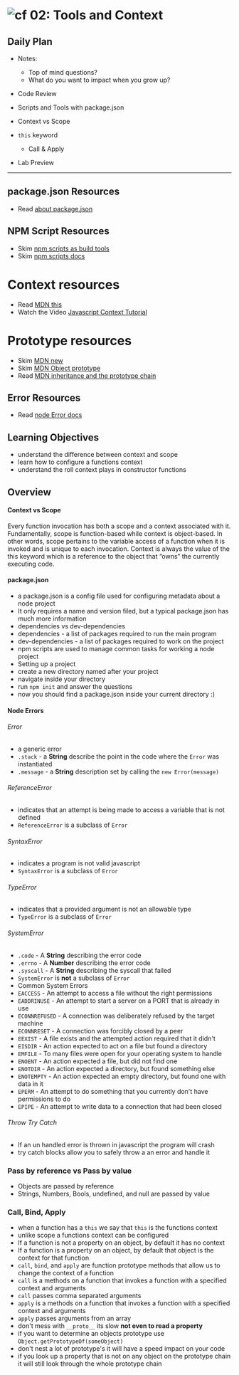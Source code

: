 ![cf](http://i.imgur.com/7v5ASc8.png) 02: Tools and Context
===

## Daily Plan

* Notes: 
  - Top of mind questions?
  - What do you want to impact when you grow up?

* Code Review
* Scripts and Tools with package.json
* Context vs Scope
* `this` keyword
  * Call & Apply
* Lab Preview

____

## package.json Resources
* Read [about package.json]

## NPM Script Resources
* Skim [npm scripts as build tools]
* Skim [npm scripts docs]

# Context resources
* Read [MDN this]
* Watch the Video [Javascript Context Tutorial]

# Prototype resources
* Skim [MDN new]
* Skim [MDN Object prototype]
* Read [MDN inheritance and the prototype chain]

## Error Resources
* Read [node Error docs]

## Learning Objectives
<!-- unordered list of learning objectives -->
* understand the difference between context and scope
* learn how to configure a functions context
* understand the roll context plays in constructor functions

## Overview
#### Context vs Scope
Every function invocation has both a scope and a context associated with it. Fundamentally, scope is function-based while context is object-based. In other words, scope pertains to the variable access of a function when it is invoked and is unique to each invocation. Context is always the value of the this keyword which is a reference to the object that “owns” the currently executing code.

#### package.json
* a package.json is a config file used for configuring metadata about a node project
* It only requires a name and version filed, but a typical package.json has much more information
* dependencies vs dev-dependencies
 * dependencies - a list of packages required to run the main program
 * dev-dependencies - a list of packages required to work on the project
* npm scripts are used to manage common tasks for working a node project  
* Setting up a project
 * create a new directory named after your project
 * navigate inside your directory
 * run `npm init` and answer the questions
 * now you should find a package.json inside your current directory :)

#### Node Errors
###### Error
* a generic error
* `.stack` - a **String** describe the point in the code where the `Error` was instantiated
* `.message` - a **String** description set by calling the `new Error(message)`  

###### ReferenceError
* indicates that an attempt is being made to access a variable that is not defined
* `ReferenceError` is a subclass of `Error`  

###### SyntaxError
* indicates a program is not valid javascript
* `SyntaxError` is a subclass of `Error`  

###### TypeError
* indicates that a provided argument is not an allowable type
* `TypeError` is a subclass of `Error`    

###### SystemError
* `.code` - A **String** describing the error code
* `.errno` - A **Number** describing the error code
* `.syscall` - A **String** describing the syscall that failed
* `SystemError` is **not** a subclass of `Error`
* Common System Errors
 * `EACCESS` - An attempt to access a file without the right permissions
 * `EADDRINUSE` - An attempt to start a server on a PORT that is already in use
 * `ECONNREFUSED` - A connection was deliberately refused by the target machine
 * `ECONNRESET` - A connection was forcibly closed by a peer
 * `EEXIST` - A file exists and the attempted action required that it didn't
 * `EISDIR` - An action expected to act on a file but found a directory
 * `EMFILE` - To many files were open for your operating system to handle
 * `ENOENT` - An action expected a file, but did not find one
 * `ENOTDIR` - An action expected a directory, but found something else
 * `ENOTEMPTY` - An action expected an empty directory, but found one with data in it
 * `EPERM` - An attempt to do something that you currently don't have permissions to do
 * `EPIPE` - An attempt to write data to a connection that had been closed

###### Throw Try Catch
* If an un handled error is thrown in javascript the program will crash
* try catch blocks allow you to safely throw a an error and handle it

### Pass by reference vs Pass by value
* Objects are passed by reference
* Strings, Numbers, Bools, undefined, and null are passed by value

### Call, Bind, Apply
* when a function has a `this` we say that `this` is the functions context
* unlike scope a functions context can be configured
* If a function is not a property on an object, by default it has no context
* If a function is a property on an object, by default that object is the context for that function
* `call`, `bind`, and `apply` are function prototype methods that allow us to change the context of a function
* `call` is a methods on a function that invokes a function with a specified context and arguments  
 * `call` passes comma separated arguments
* `apply` is a methods on a function that invokes a function with a specified context and arguments  
 * `apply` passes arguments from an array  
* don't mess with `__proto__` its slow **not even to read a property**
* if you want to determine an objects prototype use `Object.getPrototypeOf(someObject)`
* don't nest a lot of prototype's it will have a speed impact on your code
* if you look up a property that is not on any object on the prototype chain it will still look through the whole prototype chain


<!--links -->
[node Error docs]: https://nodejs.org/dist/latest-v6.x/docs/api/errors.html
[about package.json]: https://docs.npmjs.com/files/package.json
[npm scripts as build tools]: https://www.keithcirkel.co.uk/how-to-use-npm-as-a-build-tool/
[npm scripts docs]: https://docs.npmjs.com/misc/scripts
[MDN new]: https://developer.mozilla.org/en-US/docs/Web/JavaScript/Reference/Operators/new

[MDN Object prototype]: https://developer.mozilla.org/en-US/docs/Web/JavaScript/Reference/Global_Objects/Object/prototype
[MDN inheritance and the prototype chain]: https://developer.mozilla.org/en-US/docs/Web/JavaScript/Inheritance_and_the_prototype_chain
[MDN this]: https://developer.mozilla.org/en-US/docs/Web/JavaScript/Reference/Operators/this
[Javascript Context Tutorial]: https://www.youtube.com/watch?v=fjJoX9F_F5g
